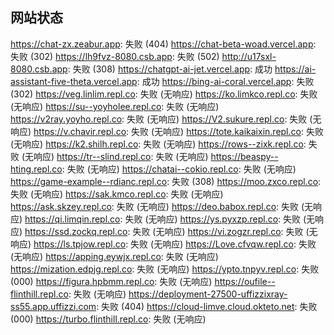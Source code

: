 ## 网站状态
https://chat-zx.zeabur.app: 失败 (404)
https://chat-beta-woad.vercel.app: 失败 (302)
https://lh9fvz-8080.csb.app: 失败 (502)
http://u17sxl-8080.csb.app: 失败 (308)
https://chatgpt-ai-jet.vercel.app: 成功
https://ai-assistant-five-theta.vercel.app: 成功
https://bing-ai-coral.vercel.app: 失败 (302)
https://veg.linlim.repl.co: 失败 (无响应)
https://ko.limkco.repl.co: 失败 (无响应)
https://su--yoyholee.repl.co: 失败 (无响应)
https://v2ray.yoyho.repl.co: 失败 (无响应)
https://V2.sukure.repl.co: 失败 (无响应)
https://v.chavir.repl.co: 失败 (无响应)
https://tote.kaikaixin.repl.co: 失败 (无响应)
https://k2.shilh.repl.co: 失败 (无响应)
https://rows--zixk.repl.co: 失败 (无响应)
https://tr--slind.repl.co: 失败 (无响应)
https://beaspy--hting.repl.co: 失败 (无响应)
https://chatai--cokio.repl.co: 失败 (无响应)
https://game-example--rdianc.repl.co: 失败 (308)
https://moo.zxco.repl.co: 失败 (无响应)
https://sak.kmco.repl.co: 失败 (无响应)
https://ask.skzey.repl.co: 失败 (无响应)
https://deo.babox.repl.co: 失败 (无响应)
https://qi.limqin.repl.co: 失败 (无响应)
https://ys.pyxzp.repl.co: 失败 (无响应)
https://ssd.zockq.repl.co: 失败 (无响应)
https://vi.zogzr.repl.co: 失败 (无响应)
https://ls.tpjow.repl.co: 失败 (无响应)
https://Love.cfvqw.repl.co: 失败 (无响应)
https://apping.eywjx.repl.co: 失败 (无响应)
https://mization.edpjg.repl.co: 失败 (无响应)
https://ypto.tnpyv.repl.co: 失败 (000)
https://figura.hpbmm.repl.co: 失败 (无响应)
https://oufile--flinthill.repl.co: 失败 (无响应)
https://deployment-27500-uffizzixray-ss55.app.uffizzi.com: 失败 (404)
https://cloud-limve.cloud.okteto.net: 失败 (000)
https://turbo.flinthill.repl.co: 失败 (无响应)
